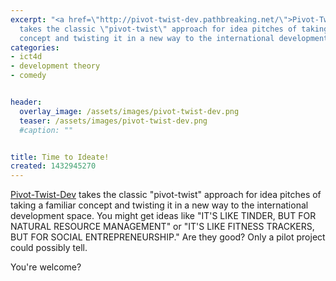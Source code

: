 ```yaml
---
excerpt: "<a href=\"http://pivot-twist-dev.pathbreaking.net/\">Pivot-Twist-Dev</a>
  takes the classic \"pivot-twist\" approach for idea pitches of taking a familiar
  concept and twisting it in a new way to the international development space."
categories:
- ict4d
- development theory
- comedy


header:
  overlay_image: /assets/images/pivot-twist-dev.png
  teaser: /assets/images/pivot-twist-dev.png
  #caption: ""


title: Time to Ideate!
created: 1432945270
---
```

<a href="http://pivot-twist-dev.pathbreaking.net/">Pivot-Twist-Dev</a> takes the classic "pivot-twist" approach for idea pitches of taking a familiar concept and twisting it in a new way to the international development space.  You might get ideas like "IT'S LIKE  TINDER, BUT FOR NATURAL RESOURCE MANAGEMENT" or "IT'S LIKE FITNESS TRACKERS, BUT FOR SOCIAL ENTREPRENEURSHIP."  Are they good?  Only a pilot project could possibly tell.

You're welcome?
